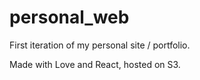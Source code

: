 # personal_web
First iteration of my personal site / portfolio. 

Made with Love and React, hosted on S3.
